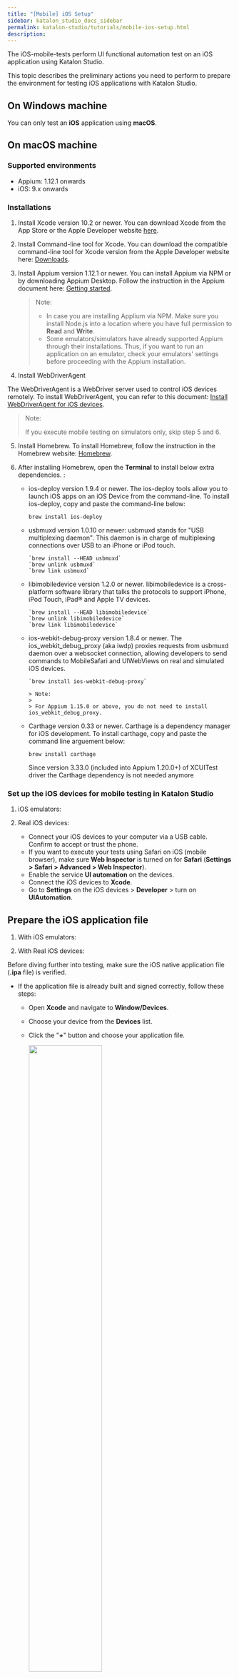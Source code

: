 ```yaml
---
title: "[Mobile] iOS Setup"
sidebar: katalon_studio_docs_sidebar
permalink: katalon-studio/tutorials/mobile-ios-setup.html
description:
---
```


The iOS-mobile-tests perform UI functional automation test on an iOS application using Katalon Studio.
   
This topic describes the preliminary actions you need to perform to prepare the environment for testing iOS applications with Katalon Studio.
   
## On Windows machine

   You can only test an **iOS** application using **macOS**.

## On macOS machine
   
### Supported environments

   * Appium: 1.12.1 onwards
   * iOS: 9.x onwards
### Installations

1. Install Xcode version 10.2 or newer. You can download Xcode from the App Store or the Apple Developer website [here](https://developer.apple.com/xcode/).
2. Install Command-line tool for Xcode. You can download the compatible command-line tool for Xcode version from the Apple Developer website here: [Downloads](https://developer.apple.com/download/all/).

3. Install Appium version 1.12.1 or newer. You can install Appium via NPM or by downloading Appium Desktop. Follow the instruction in the Appium document here: [Getting started](http://appium.io/docs/en/about-appium/getting-started/#installing-appium).

   > Note:
   > * In case you are installing Applium via NPM. Make sure you install Node.js into a location where you have full permission to **Read** and **Write**.
   > * Some emulators/simulators have already supported Appium through their installations. Thus, if you want to run an application on an emulator, check your emulators' settings before proceeding with the Appium installation.

4. Install WebDriverAgent

The WebDriverAgent is a WebDriver server used to control iOS devices remotely. To install WebDriverAgent, you can refer to this document: [Install WebDriverAgent for iOS devices](https://docs.katalon.com/katalon-studio/docs/installing-webdriveragent-for-ios-devices.html#setting-up-the-ios-device).

   > Note:
   >
   > If you execute mobile testing on simulators only, skip step 5 and 6.

5. Install Homebrew. To install Homebrew, follow the instruction in the Homebrew website: [Homebrew](https://brew.sh/).

6. After installing Homebrew, open the **Terminal** to install below extra dependencies. :

   - ios-deploy version 1.9.4 or newer. The ios-deploy tools allow you to launch iOS apps on an iOS Device from the command-line. To install ios-deploy, copy and paste the command-line below:

      `brew install ios-deploy`

   - usbmuxd version 1.0.10 or newer: usbmuxd stands for "USB multiplexing daemon". This daemon is in charge of multiplexing connections over USB to an iPhone or iPod touch. 

         `brew install --HEAD usbmuxd`
         `brew unlink usbmuxd`
         `brew link usbmuxd`

   - libimobiledevice version 1.2.0 or newer. libimobiledevice is a cross-platform software library that talks the protocols to support iPhone, iPod Touch, iPad® and Apple TV devices.
         
         `brew install --HEAD libimobiledevice`
         `brew unlink libimobiledevice`
         `brew link libimobiledevice`

   - ios-webkit-debug-proxy version 1.8.4 or newer. The ios_webkit_debug_proxy (aka iwdp) proxies requests from usbmuxd daemon over a websocket connection, allowing developers to send commands to MobileSafari and UIWebViews on real and simulated iOS devices.

         `brew install ios-webkit-debug-proxy`

         > Note:
         >
         > For Appium 1.15.0 or above, you do not need to install ios_webkit_debug_proxy.

   - Carthage version 0.33 or newer. Carthage is a dependency manager for iOS development. To install carthage, copy and paste the command line arguement below:

      `brew install carthage`

      Since version 3.33.0 (included into Appium 1.20.0+) of XCUITest driver the Carthage dependency is not needed anymore
### Set up the iOS devices for mobile testing in Katalon Studio

1. iOS emulators:



2. Real iOS devices:

   * Connect your iOS devices to your computer via a USB cable. Confirm to accept or trust the phone.
   * If you want to execute your tests using Safari on iOS (mobile browser), make sure **Web Inspector** is turned on for **Safari** (**Settings > Safari > Advanced > Web Inspector**).
   * Enable the service **UI automation** on the devices.
   * Connect the iOS devices to **Xcode**.
   * Go to **Settings** on the iOS devices > **Developer** > turn on **UIAutomation**.

## Prepare the iOS application file

1. With iOS emulators:


2. With Real iOS devices:

Before diving further into testing, make sure the iOS native application file (**.ipa** file) is verified.

   - If the application file is already built and signed correctly, follow these steps:

      - Open **Xcode** and navigate to **Window/Devices**.
      - Choose your device from the **Devices** list.
      - Click the "**+**" button and choose your application file.

         <img src="https://github.com/katalon-studio/docs-images/raw/master/katalon-studio/docs/mobile-on-macos/image2016-8-8-143A313A5.png" width=60%>
      
   - If the application is not built, do as follows:

      - Open the project file with **Xcode** tool. For example, to open **Coffe Time.xcodeproj**:

         From where you store the project > **App** > **Your-First-iOS-App** > **Coffee Timer** > **Coffee Timer.xodeproj**.

         <img src="https://github.com/katalon-studio/docs-images/raw/master/katalon-studio/docs/mobile-recorder-76/iOS/open-xcode-file.png" width=50%>

      - In Xcode:
         - Select a device to launch the apps.

            <img src="https://github.com/katalon-studio/docs-images/raw/master/katalon-studio/docs/mobile-recorder-76/iOS/select-device.png" width=35%>

         - Set deployment iOS version and select device type in **General**/**Deployment Info**.

            <img src="https://github.com/katalon-studio/docs-images/raw/master/katalon-studio/docs/mobile-recorder-76/iOS/deployment.png" width=45%>

         - Build the apps by clicking **Product -> Build**. Wait until the build progress is finished.

            > Make sure to select your **Team** in **Signing & Capabilities**.
            >
            ><img src="https://github.com/katalon-studio/docs-images/raw/master/katalon-studio/docs/mobile-recorder-76/iOS/team.png" width=45%> 

         - Export the apps by clicking **Product -> Archive** then follow the instruction to get "**Coffee Time.ipa**" file.
         - Store **Coffee Time.ipa** file into **App** folder. Katalon Studio will use the exported file to start Coffee Timer application.

            <img src="https://github.com/katalon-studio/docs-images/raw/master/katalon-studio/docs/mobile-recorder-76/iOS/export.gif" width=70%>
            
   Once installed successfully, the application appears in the **Installed Apps** section, as shown below.  

   <img src="https://github.com/katalon-studio/docs-images/raw/master/katalon-studio/docs/mobile-on-macos/image2016-8-8-143A313A14.png" width=60%>

   Next: [Create your first iOS test case](https://docs.katalon.com/katalon-studio/tutorials/mobile-create-ios-test-case.html)

   See also:
   * [Set up Android-mobile-tests](https://docs.katalon.com/katalon-studio/tutorials/mobile-android-setup.html)
   * [Troubleshoot automated mobile testing](https://docs.katalon.com/katalon-studio/docs/troubleshooting-automated-mobile-testing.html)
